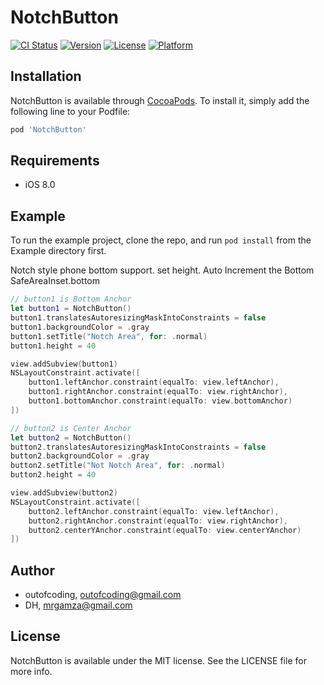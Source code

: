 # NotchButton

[![CI Status](https://img.shields.io/travis/outofcoding/NotchButton.svg?style=flat)](https://travis-ci.org/outofcoding/NotchButton)
[![Version](https://img.shields.io/cocoapods/v/NotchButton.svg?style=flat)](https://cocoapods.org/pods/NotchButton)
[![License](https://img.shields.io/cocoapods/l/NotchButton.svg?style=flat)](https://cocoapods.org/pods/NotchButton)
[![Platform](https://img.shields.io/cocoapods/p/NotchButton.svg?style=flat)](https://cocoapods.org/pods/NotchButton)

## Installation

NotchButton is available through [CocoaPods](https://cocoapods.org). To install
it, simply add the following line to your Podfile:

```ruby
pod 'NotchButton'
```

## Requirements
- iOS 8.0

## Example

To run the example project, clone the repo, and run `pod install` from the Example directory first.

Notch style phone bottom support.
set height.
Auto Increment the Bottom SafeAreaInset.bottom

```swift
// button1 is Bottom Anchor
let button1 = NotchButton()
button1.translatesAutoresizingMaskIntoConstraints = false
button1.backgroundColor = .gray
button1.setTitle("Notch Area", for: .normal)
button1.height = 40

view.addSubview(button1)
NSLayoutConstraint.activate([
    button1.leftAnchor.constraint(equalTo: view.leftAnchor),
    button1.rightAnchor.constraint(equalTo: view.rightAnchor),
    button1.bottomAnchor.constraint(equalTo: view.bottomAnchor)
])

// button2 is Center Anchor
let button2 = NotchButton()
button2.translatesAutoresizingMaskIntoConstraints = false
button2.backgroundColor = .gray
button2.setTitle("Not Notch Area", for: .normal)
button2.height = 40

view.addSubview(button2)
NSLayoutConstraint.activate([
    button2.leftAnchor.constraint(equalTo: view.leftAnchor),
    button2.rightAnchor.constraint(equalTo: view.rightAnchor),
    button2.centerYAnchor.constraint(equalTo: view.centerYAnchor)
])
```

## Author

- outofcoding, outofcoding@gmail.com
- DH, mrgamza@gmail.com

## License

NotchButton is available under the MIT license. See the LICENSE file for more info.
